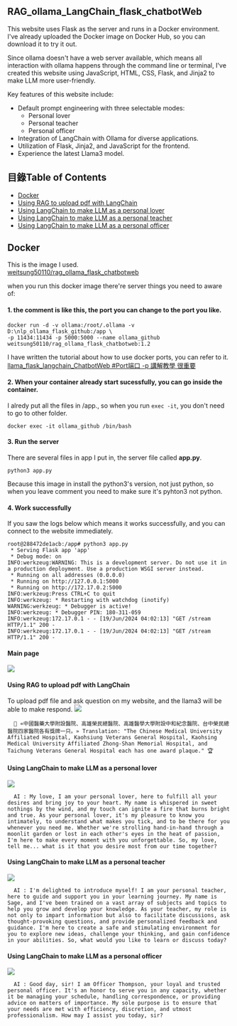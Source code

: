 ## RAG_ollama_LangChain_flask_chatbotWeb
This website uses Flask as the server and runs in a Docker environment. 
I've already uploaded the Docker image on Docker Hub, so you can download it to try it out.

Since ollama doesn't have a web server available, which means all interaction with ollama happens through the command line or terminal, 
I've created this website using JavaScript, HTML, CSS, Flask, and Jinja2 to make LLM more user-friendly.

Key features of this website include:
*   Default prompt engineering with three selectable modes:
    *   Personal lover
    *   Personal teacher
    *   Personal officer
*   Integration of LangChain with Ollama for diverse applications.
*   Utilization of Flask, Jinja2, and JavaScript for the frontend.
*   Experience the latest Llama3 model.

## 目錄Table of Contents
- [Docker](#Docker)
- [Using RAG to upload pdf with LangChain](#Using-RAG-to-upload-pdf-with-LangChain)
- [Using LangChain to make LLM as a personal lover](#Using-LangChain-to-make-LLM-as-a-personal-lover)
- [Using LangChain to make LLM as a personal teacher](#Using-LangChain-to-make-LLM-as-a-personal-teacher)
- [Using LangChain to make LLM as a personal officer](#Using-LangChain-to-make-LLM-as-a-personal-officer)

## Docker
This is the image I used. <br />
[weitsung50110/rag_ollama_flask_chatbotweb](https://hub.docker.com/repository/docker/weitsung50110/rag_ollama_flask_chatbotweb/general)

when you run this docker image there're server things you need to aware of:
#### 1. the comment is like this, the port you can change to the port you like.

    docker run -d -v ollama:/root/.ollama -v D:\nlp_ollama_flask_github:/app \
    -p 11434:11434 -p 5000:5000 --name ollama_github weitsung50110/rag_ollama_flask_chatbotweb:1.2

I have written the tutorial about how to use docker ports, you can refer to it. <br />
[llama_flask_langchain_ChatbotWeb #Port端口 -p 講解教學 很重要](https://github.com/weitsung50110/llama_flask_langchain_ChatbotWeb?tab=readme-ov-file#port%E7%AB%AF%E5%8F%A3--p-%E8%AC%9B%E8%A7%A3%E6%95%99%E5%AD%B8-%E5%BE%88%E9%87%8D%E8%A6%81)

#### 2. When your container already start sucessfully, you can go inside the container.
I alredy put all the files in /app., so when you run `exec -it`, you don't need to go to other folder.

    docker exec -it ollama_github /bin/bash

#### 3. Run the server
There are several files in app I put in, the server file called **app.py**.

    python3 app.py

Because this image in install the python3's version, not just python, so when you leave comment you need to make sure it's pyhton3 not python.

#### 4. Work successfully
If you saw the logs below which means it works successfully, and you can connect to the website immediately.

    root@288472de1acb:/app# python3 app.py
     * Serving Flask app 'app'
     * Debug mode: on
    INFO:werkzeug:WARNING: This is a development server. Do not use it in a production deployment. Use a production WSGI server instead.
     * Running on all addresses (0.0.0.0)
     * Running on http://127.0.0.1:5000
     * Running on http://172.17.0.2:5000
    INFO:werkzeug:Press CTRL+C to quit
    INFO:werkzeug: * Restarting with watchdog (inotify)
    WARNING:werkzeug: * Debugger is active!
    INFO:werkzeug: * Debugger PIN: 180-311-059
    INFO:werkzeug:172.17.0.1 - - [19/Jun/2024 04:02:13] "GET /stream HTTP/1.1" 200 -
    INFO:werkzeug:172.17.0.1 - - [19/Jun/2024 04:02:13] "GET /stream HTTP/1.1" 200 -

#### Main page
![](https://github.com/weitsung50110/RAG_ollama_flask_chatbotWeb/blob/main/github_imgs/0.png)

#### Using RAG to upload pdf with LangChain 
To upload pdf file and ask question on my website, and the llama3 will be able to make respond.
![](https://github.com/weitsung50110/RAG_ollama_flask_chatbotWeb/blob/main/github_imgs/1.png)

      🤔 «中國醫藥大學附設醫院、高雄榮民總醫院、高雄醫學大學附設中和紀念醫院、台中榮民總醫院四家醫院各有獎牌一只。» Translation: "The Chinese Medical University Affiliated Hospital, Kaohsiung Veterans General Hospital, Kaohsing Medical University Affiliated Zhong-Shan Memorial Hospital, and Taichung Veterans General Hospital each has one award plaque." 🏆

#### Using LangChain to make LLM as a personal lover
![](https://github.com/weitsung50110/RAG_ollama_flask_chatbotWeb/blob/main/github_imgs/5.png)

      AI : My love, I am your personal lover, here to fulfill all your desires and bring joy to your heart. My name is whispered in sweet nothings by the wind, and my touch can ignite a fire that burns bright and true. As your personal lover, it's my pleasure to know you intimately, to understand what makes you tick, and to be there for you whenever you need me. Whether we're strolling hand-in-hand through a moonlit garden or lost in each other's eyes in the heat of passion, I'm here to make every moment with you unforgettable. So, my love, tell me... what is it that you desire most from our time together?

#### Using LangChain to make LLM as a personal teacher
![](https://github.com/weitsung50110/RAG_ollama_flask_chatbotWeb/blob/main/github_imgs/6.png)

      AI : I'm delighted to introduce myself! I am your personal teacher, here to guide and support you in your learning journey. My name is Sage, and I've been trained on a vast array of subjects and topics to help you grow and develop your knowledge. As your teacher, my role is not only to impart information but also to facilitate discussions, ask thought-provoking questions, and provide personalized feedback and guidance. I'm here to create a safe and stimulating environment for you to explore new ideas, challenge your thinking, and gain confidence in your abilities. So, what would you like to learn or discuss today?

#### Using LangChain to make LLM as a personal officer
![](https://github.com/weitsung50110/RAG_ollama_flask_chatbotWeb/blob/main/github_imgs/7.png)

      AI : Good day, sir! I am Officer Thompson, your loyal and trusted personal officer. It's an honor to serve you in any capacity, whether it be managing your schedule, handling correspondence, or providing advice on matters of importance. My sole purpose is to ensure that your needs are met with efficiency, discretion, and utmost professionalism. How may I assist you today, sir?
